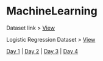 # MachineLearning

Dataset link > [View](https://drive.google.com/file/d/1lGrhtdsWE6kLb2i38hLm8umLVTS-5Xb6/view?usp=sharing)

Logistic Regression Dataset > [View](https://drive.google.com/file/d/10Q-mBTpaO_XMp1G1PxF4JvbUkrjWDLCu/view?usp=sharing)

[Day 1](https://github.com/zohaib304/MachineLearning/blob/main/Machine_Learning_Day_1.ipynb) | [Day 2](https://github.com/zohaib304/MachineLearning/blob/main/Machine_Learning_Day_2.ipynb) | [Day 3](https://github.com/zohaib304/MachineLearning/blob/main/Multiple_Linear_Regression_Day_3.ipynb) | [Day 4](https://github.com/zohaib304/MachineLearning/blob/main/Logistic_regression_day_4-binary_classification.ipynb)
